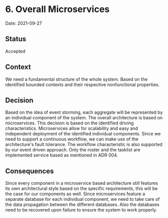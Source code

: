# 6. Overall Microservices

Date: 2021-09-27

## Status

Accepted

## Context

We need a fundamental structure of the whole system. Based on the identified bounded contexts and their respective nonfunctional properties.
## Decision

Based on the idea of event storming, each aggregate will be represented by an individual component of the system. The overall architecture is based on microservices. This decision is based on the identified driving characteristics. Microservices allow for scalability and easy and independent deployment of the identified individual components. Since we need to support a continuous workflow, we can make use of the architecture's fault tolerance. The workflow characteristic is also supported by our event driven approach. Only the roster and the tasklist are implemented service based as mentioned in ADR 004.

## Consequences

Since every component in a microservice based architecture still features its own architectural style based on the specific requirements, this will be the case for our components as well.
Since microservices feature a separate database for each individual component, we need to take care of the data propagation between the different databases. Also the databases need to be recovered upon failure to ensure the system to work properly.

